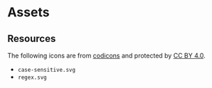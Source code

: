 # Assets

## Resources

The following icons are from [codicons](https://github.com/microsoft/vscode-codicons) and protected by [CC BY 4.0](https://raw.githubusercontent.com/microsoft/vscode-codicons/master/LICENSE).

- `case-sensitive.svg`
- `regex.svg`
